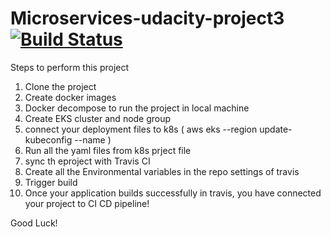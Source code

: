 # Microservices-udacity-project3 [![Build Status](https://travis-ci.com/sdkdeepa/microservices-udacity-project3.svg?branch=main)](https://travis-ci.com/sdkdeepa/microservices-udacity-project3)

Steps to perform this project

1. Clone the project 
2. Create docker images 
3. Docker decompose to run the project in local machine
4. Create EKS cluster and node group
5. connect your deployment files to k8s ( aws eks --region <region> update-kubeconfig --name <name of the cluster>)
6. Run all the yaml files from k8s prject file
7. sync th eproject with Travis CI
8. Create all the Environmental variables in the repo settings of travis
9. Trigger build
10. Once your application builds successfully in travis, you have connected your project to CI CD pipeline!
  
  Good Luck!
  

